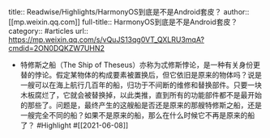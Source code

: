 title:: Readwise/Highlights/HarmonyOS到底是不是Android套皮？
author:: [[mp.weixin.qq.com]]
full-title:: HarmonyOS到底是不是Android套皮？
category:: #articles
url:: https://mp.weixin.qq.com/s/vQuJS13qg0VT_QXLRU3mqA?cmdid=2ON0DQKZW7UHN2

- 特修斯之船（The Ship of Theseus）亦称为忒修斯悖论，是一种有关身份更替的悖论。假定某物体的构成要素被置换后，但它依旧是原来的物体吗？说是一艘可以在海上航行几百年的船，归功于不间断的维修和替换部件。只要一块木板腐烂了，它就会被替换掉，以此类推，直到所有的功能部件都不是最开始的那些了。问题是，最终产生的这艘船是否还是原来的那艘特修斯之船，还是一艘完全不同的船？如果不是原来的船，那么在什么时候它不再是原来的船了？ #Highlight #[[2021-06-08]]